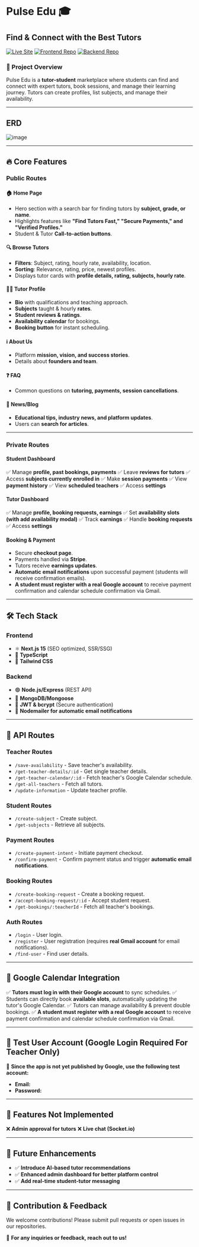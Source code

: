 # Pulse Edu 🎓

## Find & Connect with the Best Tutors

[![Live Site](https://img.shields.io/badge/Live%20Site-Pulse%20Edu-blue)](https://pulse-edu-verse.vercel.app)
[![Frontend Repo](https://img.shields.io/badge/Frontend-GitHub-green)](https://github.com/Fahmudul/Pulse-Edu-Client)
[![Backend Repo](https://img.shields.io/badge/Backend-GitHub-orange)](https://github.com/Fahmudul/Pulse-Edu-Backend)

### 🚀 Project Overview
Pulse Edu is a **tutor-student** marketplace where students can find and connect with expert tutors, book sessions, and manage their learning journey. Tutors can create profiles, list subjects, and manage their availability.

---

## ERD

![image](https://github.com/user-attachments/assets/6f219465-7767-48f2-8958-b4df8640e6dc)


---
## 🔥 Core Features
### **Public Routes**
#### 🏠 Home Page
- Hero section with a search bar for finding tutors by **subject, grade, or name**.
- Highlights features like **"Find Tutors Fast," "Secure Payments," and "Verified Profiles."**
- Student & Tutor **Call-to-action buttons**.

#### 🔍 Browse Tutors
- **Filters**: Subject, rating, hourly rate, availability, location.
- **Sorting**: Relevance, rating, price, newest profiles.
- Displays tutor cards with **profile details, rating, subjects, hourly rate**.

#### 👨‍🏫 Tutor Profile
- **Bio** with qualifications and teaching approach.
- **Subjects** taught & hourly **rates**.
- **Student reviews & ratings**.
- **Availability calendar** for bookings.
- **Booking button** for instant scheduling.

#### ℹ️ About Us
- Platform **mission, vision, and success stories**.
- Details about **founders and team**.

#### ❓ FAQ
- Common questions on **tutoring, payments, session cancellations**.

#### 📰 News/Blog
- **Educational tips, industry news, and platform updates**.
- Users can **search for articles**.

---

### **Private Routes**
#### **Student Dashboard**
✅ Manage **profile, past bookings, payments**
✅ Leave **reviews for tutors**
✅ Access **subjects currently enrolled in**
✅ Make **session payments**
✅ View **payment history**
✅ View **scheduled teachers**
✅ Access **settings**

#### **Tutor Dashboard**
✅ Manage **profile, booking requests, earnings**
✅ Set **availability slots (with add availability modal)**
✅ Track **earnings**
✅ Handle **booking requests**
✅ Access **settings**

#### **Booking & Payment**
- Secure **checkout page**.
- Payments handled via **Stripe**.
- Tutors receive **earnings updates**.
- **Automatic email notifications** upon successful payment (students will receive confirmation emails).
- **A student must register with a real Google account** to receive payment confirmation and calendar schedule confirmation via Gmail.

---

## 🛠️ Tech Stack
### **Frontend**
- ⚛️ **Next.js 15** (SEO optimized, SSR/SSG)
- 💙 **TypeScript**
- 🎨 **Tailwind CSS**

### **Backend**
- 🟢 **Node.js/Express** (REST API)
- 🍃 **MongoDB/Mongoose**
- 🔐 **JWT & bcrypt** (Secure authentication)
- 📧 **Nodemailer for automatic email notifications**

---

## 🔑 API Routes
### **Teacher Routes**
- `/save-availability` - Save teacher's availability.
- `/get-teacher-details/:id` - Get single teacher details.
- `/get-teacher-calendar/:id` - Fetch teacher's Google Calendar schedule.
- `/get-all-teachers` - Fetch all tutors.
- `/update-information` - Update teacher profile.

### **Student Routes**
- `/create-subject` - Create subject.
- `/get-subjects` - Retrieve all subjects.

### **Payment Routes**
- `/create-payment-intent` - Initiate payment checkout.
- `/confirm-payment` - Confirm payment status and trigger **automatic email notifications**.

### **Booking Routes**
- `/create-booking-request` - Create a booking request.
- `/accept-booking-request/:id` - Accept student request.
- `/get-bookings/:teacherId` - Fetch all teacher's bookings.

### **Auth Routes**
- `/login` - User login.
- `/register` - User registration (requires **real Gmail account** for email notifications).
- `/find-user` - Find user details.

---

## 📌 Google Calendar Integration
✅ **Tutors must log in with their Google account** to sync schedules.
✅ Students can directly book **available slots**, automatically updating the tutor's Google Calendar.
✅ Tutors can manage availability & prevent double bookings.
✅ **A student must register with a real Google account** to receive payment confirmation and calendar schedule confirmation via Gmail.

---

## 🔐 Test User Account (Google Login Required For Teacher Only)
📌 **Since the app is not yet published by Google, use the following test account:**
- **Email:** 
- **Password:** 

---

## 📜 Features Not Implemented
❌ **Admin approval for tutors**
❌ **Live chat (Socket.io)**

---

## 🎯 Future Enhancements
- ✅ **Introduce AI-based tutor recommendations**
- ✅ **Enhanced admin dashboard for better platform control**
- ✅ **Add real-time student-tutor messaging**

---

## 📢 Contribution & Feedback
We welcome contributions! Please submit pull requests or open issues in our repositories.

📩 **For any inquiries or feedback, reach out to us!**

